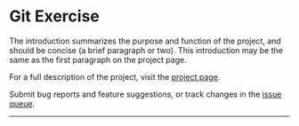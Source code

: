 # Git Exercise

The introduction summarizes the purpose and function of the project, and should be concise (a brief paragraph or two). This introduction may be the same as the first paragraph on the project page.

For a full description of the project, visit the
[project page](https://www.github.com/codelikeagirl29/git-exercise).

Submit bug reports and feature suggestions, or track changes in the
[issue queue](https://www.github.com/codelikeagirl29/git-exercise#ISSUES).

---
